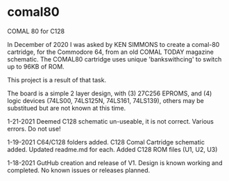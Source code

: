 # comal80
COMAL 80 for C128

In December of 2020 I was asked by KEN SIMMONS to create a comal-80 cartridge, for the Commodore 64, from an old COMAL TODAY magazine schematic. The COMAL80 cartridge uses unique 'bankswithcing' to switch up to 96KB of ROM.

This project is a result of that task. 

The board is a simple 2 layer design, with (3) 27C256 EPROMS, and (4) logic devices (74LS00, 74LS125N, 74LS161, 74LS139), others may be substitued but are not known at this time.

1-21-2021 Deemed C128 schematic un-useable, it is not correct. Various errors. Do not use!

1-19-2021 C64/C128 folders added. C128 Comal Cartridge schematic added. Updated readme.md for each. Added C128 ROM files (U1, U2, U3)

1-18-2021	GutHub creation and release of V1. Design is known working and completed. No known issues or releases planned. 

